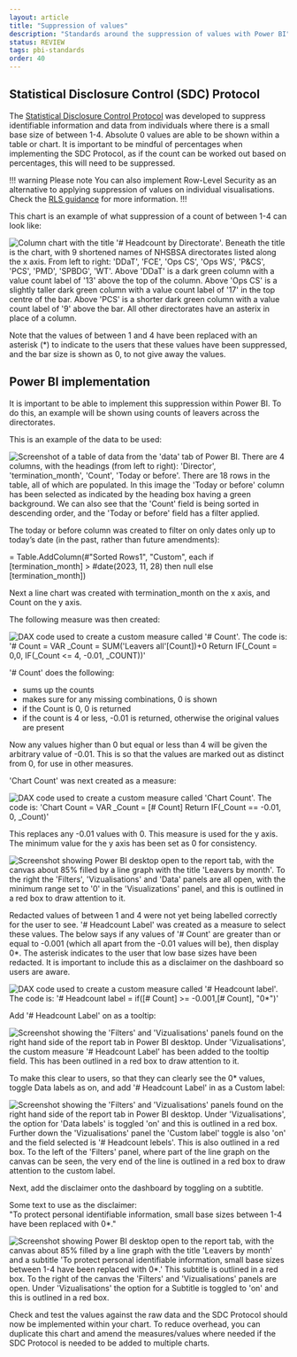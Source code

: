 ```yaml
---
layout: article
title: "Suppression of values"
description: "Standards around the suppression of values with Power BI"
status: REVIEW
tags: pbi-standards
order: 40
---
```

## Statistical Disclosure Control (SDC) Protocol  
  
The [Statistical Disclosure Control Protocol][link 1] was developed to suppress identifiable information and data from individuals where there is a small base size of between 1-4. Absolute 0 values are able to be shown within a table or chart. It is important to be mindful of percentages when implementing the SDC Protocol, as if the count can be worked out based on percentages, this will need to be suppressed.  
  
!!! warning Please note
You can also implement Row-Level Security as an alternative to applying suppression of values on individual visualisations. Check the [RLS guidance](../../../best-practices/rls/pbi-rls/) for more information.
!!!
  
This chart is an example of what suppression of a count of between 1-4 can look like:  
  
![Column chart with the title '# Headcount by Directorate'. Beneath the title is the chart, with 9 shortened names of NHSBSA directorates listed along the x axis. From left to right: 'DDaT', 'FCE', 'Ops CS', 'Ops WS', 'P&CS', 'PCS', 'PMD', 'SPBDG', 'WT'. Above 'DDaT' is a dark green column with a value count label of '13' above the top of the column. Above 'Ops CS' is a slightly taller dark green column with a value count label of '17' in the top centre of the bar. Above 'PCS' is a shorter dark green column with a value count label of '9' above the bar. All other directorates have an asterix in place of a column.](../images/value-image.png)  
  
Note that the values of between 1 and 4 have been replaced with an asterisk (*) to indicate to the users that these values have been suppressed, and the bar size is shown as 0, to not give away the values.  

## Power BI implementation  
  
It is important to be able to implement this suppression within Power BI. To do this, an example will be shown using counts of leavers across the directorates.  
  
This is an example of the data to be used:  
  
![Screenshot of a table of data from the 'data' tab of Power BI. There are 4 columns, with the headings (from left to right): 'Director', 'termination_month', 'Count', 'Today or before'. There are 18 rows in the table, all of which are populated. In this image the 'Today or before' column has been selected as indicated by the heading box having a green background. We can also see that the 'Count' field is being sorted in descending order, and the 'Today or before' field has a filter applied.](../images/value-image2.png)  
  
The today or before column was created to filter on only dates only up to today’s date (in the past, rather than future amendments):  
  
= Table.AddColumn(#"Sorted Rows1", "Custom", each if [termination_month] > #date(2023, 11, 28) then null else [termination_month])  
  
Next a line chart was created with termination_month on the x axis, and Count on the y axis.  
  
The following measure was then created:  
  
![DAX code used to create a custom measure called '# Count'. The code is: '# Count = VAR _Count = SUM('Leavers all'[Count])+0 Return IF(_Count = 0,0, IF(_Count <= 4, -0.01, _COUNT))'](../images/value-image3.png)  
  
'# Count' does the following:

- sums up the counts
- makes sure for any missing combinations, 0 is shown
- if the Count is 0, 0 is returned
- if the count is 4 or less, -0.01 is returned, otherwise the original values are present  
  
Now any values higher than 0 but equal or less than 4 will be given the arbitrary value of -0.01. This is so that the values are marked out as distinct from 0, for use in other measures.  
  
'Chart Count' was next created as a measure:  
  
![DAX code used to create a custom measure called 'Chart Count'. The code is: 'Chart Count = VAR _Count = [# Count] Return IF(_Count == -0.01, 0, _Count)'](../images/value-image4.png)  
  
This replaces any -0.01 values with 0. This measure is used for the y axis.  
The minimum value for the y axis has been set as 0 for consistency.  
  
![Screenshot showing Power BI desktop open to the report tab, with the canvas about 85% filled by a line graph with the title 'Leavers by month'. To the right the 'Filters', 'Vizualisations' and 'Data' panels are all open, with the minimum range set to '0' in the 'Visualizations' panel, and this is outlined in a red box to draw attention to it.](../images/value-image5.png)  
  
Redacted values of between 1 and 4 were not yet being labelled correctly for the user to see.
'# Headcount Label' was created as a measure to select these values. The below says if any values of '# Count' are greater than or equal to -0.001 (which all apart from the -0.01 values will be), then display 0*. The asterisk indicates to the user that low base sizes have been redacted. It is important to include this as a disclaimer on the dashboard so users are aware.  
  
![DAX code used to create a custom measure called '# Headcount label'. The code is: '# Headcount label = if([# Count] >= -0.001,[# Count], "0*")'](../images/value-image6.png)  
  
Add '# Headcount Label' on as a tooltip:  
  
![Screenshot showing the 'Filters' and 'Vizualisations' panels found on the right hand side of the report tab in Power BI desktop. Under 'Vizualisations', the custom measure '# Headcount Label' has been added to the tooltip field. This has been outlined in a red box to draw attention to it. ](../images/value-image7.png)  
  
To make this clear to users, so that they can clearly see the 0* values, toggle Data labels as on, and add '# Headcount Label' in as a Custom label:  
  
![Screenshot showing the 'Filters' and 'Vizualisations' panels found on the right hand side of the report tab in Power BI desktop. Under 'Vizualisations', the option for 'Data labels' is toggled 'on' and this is outlined in a red box. Further down the 'Vizualisations' panel the 'Custom label' toggle is also 'on' and the field selected is '# Headcount lebels'. This is also outlined in a red box. To the left of the 'Filters' panel, where part of the line graph on the canvas can be seen, the very end of the line is outlined in a red box to draw attention to the custom label. ](../images/value-image8.png)  
  
Next, add the disclaimer onto the dashboard by toggling on a subtitle.  
  
Some text to use as the disclaimer:  
"To protect personal identifiable information, small base sizes between 1-4 have been replaced with 0*."  
  
![Screenshot showing Power BI desktop open to the report tab, with the canvas about 85% filled by a line graph with the title 'Leavers by month' and a subtitle 'To protect personal identifiable information, small base sizes between 1-4 have been replaced with 0*.' This subtitle is outlined in a red box. To the right of the canvas the 'Filters' and 'Vizualisations' panels are open. Under 'Vizualisations' the option for a Subtitle is toggled to 'on' and this is outlined in a red box. ](../images/value-image9.png)  
  
Check and test the values against the raw data and the SDC Protocol should now be implemented within your chart. To reduce overhead, you can duplicate this chart and amend the measures/values where needed if the SDC Protocol is needed to be added to multiple charts.  

[link 1]: https://www.nhsbsa.nhs.uk/sites/default/files/2020-10/nhsbsa-sdc-protocol.pdf